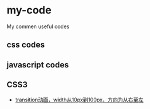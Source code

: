 # my-code

My commen useful codes
## css codes


## javascript codes


## CSS3
* [transition动画，width从10px到100px，方向为从右至左](https://github.com/hutaoer/my-code/blob/master/pages/transition_anim_r2l.html)
